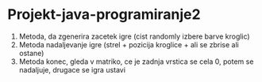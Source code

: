 # Projekt-java-programiranje2

1. Metoda, da zgenerira zacetek igre (cist randomly izbere barve kroglic)
2. Metoda nadaljevanje igre (strel + pozicija kroglice + ali se zbrise ali ostane)
3. Metoda konec, gleda v matriko, ce je zadnja vrstica se cela 0, potem se nadaljuje, drugace se igra ustavi
